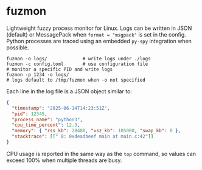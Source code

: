 # fuzmon

Lightweight fuzzy process monitor for Linux.
Logs can be written in JSON (default) or MessagePack when `format = "msgpack"` is set in the config.
Python processes are traced using an embedded `py-spy` integration when possible.

```
fuzmon -o logs/             # write logs under ./logs
fuzmon -c config.toml       # use configuration file
# monitor a specific PID and write logs
fuzmon -p 1234 -o logs/
# logs default to /tmp/fuzmon when -o not specified
```

Each line in the log file is a JSON object similar to:

```json
{
  "timestamp": "2025-06-14T14:23:51Z",
  "pid": 12345,
  "process_name": "python3",
  "cpu_time_percent": 12.3,
  "memory": { "rss_kb": 20480, "vsz_kb": 105000, "swap_kb": 0 },
  "stacktrace": [[" 0: 0xdeadbeef main at main.c:42"]]
}
```
CPU usage is reported in the same way as the `top` command, so values can
exceed 100% when multiple threads are busy.

